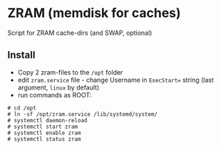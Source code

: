# ZRAM (memdisk for caches)

Script for ZRAM cache-dirs (and SWAP, optional)

## Install

* Copy 2 zram-files to the `/opt` folder
* edit `zram.service` file - change Username in `ExecStart=` string (last argument, `linux` by default)
* run commands as ROOT:
```shell
# cd /opt
# ln -sf /opt/zram.service /lib/systemd/system/
# systemctl daemon-reload
# systemctl start zram
# systemctl enable zram
# systemctl status zram
```
